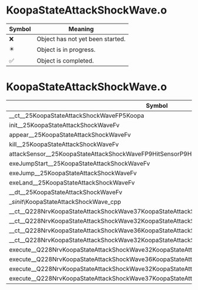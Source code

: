 # KoopaStateAttackShockWave.o
| Symbol | Meaning 
| ------------- | ------------- 
| :x: | Object has not yet been started. 
| :eight_pointed_black_star: | Object is in progress. 
| :white_check_mark: | Object is completed. 


# KoopaStateAttackShockWave.o
| Symbol | Decompiled? |
| ------------- | ------------- |
| __ct__25KoopaStateAttackShockWaveFP5Koopa | :x: |
| init__25KoopaStateAttackShockWaveFv | :x: |
| appear__25KoopaStateAttackShockWaveFv | :x: |
| kill__25KoopaStateAttackShockWaveFv | :x: |
| attackSensor__25KoopaStateAttackShockWaveFP9HitSensorP9HitSensor | :x: |
| exeJumpStart__25KoopaStateAttackShockWaveFv | :x: |
| exeJump__25KoopaStateAttackShockWaveFv | :x: |
| exeLand__25KoopaStateAttackShockWaveFv | :x: |
| __dt__25KoopaStateAttackShockWaveFv | :x: |
| __sinit_\KoopaStateAttackShockWave_cpp | :x: |
| __ct__Q228NrvKoopaStateAttackShockWave37KoopaStateAttackShockWaveNrvJumpStartFv | :x: |
| __ct__Q228NrvKoopaStateAttackShockWave32KoopaStateAttackShockWaveNrvJumpFv | :x: |
| __ct__Q228NrvKoopaStateAttackShockWave36KoopaStateAttackShockWaveNrvJumpFastFv | :x: |
| __ct__Q228NrvKoopaStateAttackShockWave32KoopaStateAttackShockWaveNrvLandFv | :x: |
| execute__Q228NrvKoopaStateAttackShockWave32KoopaStateAttackShockWaveNrvLandCFP5Spine | :x: |
| execute__Q228NrvKoopaStateAttackShockWave36KoopaStateAttackShockWaveNrvJumpFastCFP5Spine | :x: |
| execute__Q228NrvKoopaStateAttackShockWave32KoopaStateAttackShockWaveNrvJumpCFP5Spine | :x: |
| execute__Q228NrvKoopaStateAttackShockWave37KoopaStateAttackShockWaveNrvJumpStartCFP5Spine | :x: |
